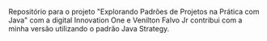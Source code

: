 Repositório para o projeto "Explorando Padrões de Projetos na Prática com Java" com a digital Innovation One e Venilton Falvo Jr contribui com a minha versão utilizando o padrão Java Strategy.
